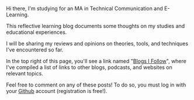 Hi there, I'm studying for an MA in Technical Communication and E-Learning.

This reflective learning blog documents some thoughts on my studies and educational experiences.

I will be sharing my reviews and opinions on theories, tools, and techniques I've encountered so far.

In the top right of this page, you'll see a link named "[Blogs I Follow](follow.html)", where I've compiled a list of links to other blogs, podcasts, and websites on relevant topics.

Feel free to comment on any of these posts! To do so, you must log in with your [Github](https://github.com/) account (registration is free!).
